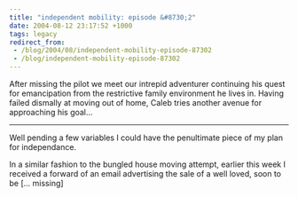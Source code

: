 ```yaml
---
title: "independent mobility: episode &#8730;2"
date: 2004-08-12 23:17:52 +1000
tags: legacy
redirect_from:
 - /blog/2004/08/independent-mobility-episode-87302
 - /blog/independent-mobility-episode-87302
---
```


After missing the pilot we meet our intrepid adventurer continuing his quest for emancipation from the restrictive family environment he lives in.
Having failed dismally at moving out of home, Caleb tries another avenue for approaching his goal...
<hr/>

Well pending a few variables I could have the penultimate piece of my plan for independance.

In a similar fashion to the bungled house moving attempt, earlier this week I received a forward of an email advertising the sale of a well loved, soon to be [... missing]
